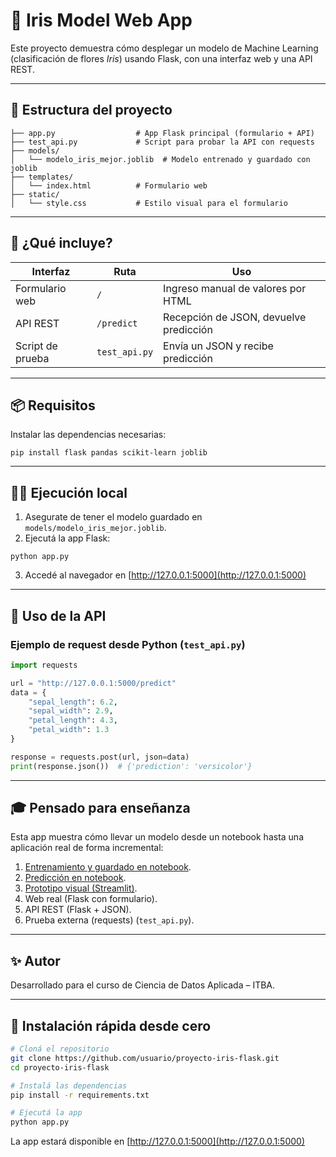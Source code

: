 
# 🧠 Iris Model Web App

Este proyecto demuestra cómo desplegar un modelo de Machine Learning (clasificación de flores *Iris*) usando Flask, con una interfaz web y una API REST.

---

## 🚀 Estructura del proyecto

```
├── app.py                  # App Flask principal (formulario + API)
├── test_api.py             # Script para probar la API con requests
├── models/
│   └── modelo_iris_mejor.joblib  # Modelo entrenado y guardado con joblib
├── templates/
│   └── index.html          # Formulario web
├── static/
│   └── style.css           # Estilo visual para el formulario
```

---

## 🧪 ¿Qué incluye?

| Interfaz         | Ruta           | Uso                                 |
|------------------|----------------|--------------------------------------|
| Formulario web   | `/`            | Ingreso manual de valores por HTML   |
| API REST         | `/predict`     | Recepción de JSON, devuelve predicción |
| Script de prueba | `test_api.py`  | Envía un JSON y recibe predicción    |

---

## 📦 Requisitos

Instalar las dependencias necesarias:

```
pip install flask pandas scikit-learn joblib
```

---

## 🧑‍💻 Ejecución local

1. Asegurate de tener el modelo guardado en `models/modelo_iris_mejor.joblib`.
2. Ejecutá la app Flask:

```
python app.py
```

3. Accedé al navegador en [http://127.0.0.1:5000](http://127.0.0.1:5000)

---

## 📡 Uso de la API

### Ejemplo de request desde Python (`test_api.py`)

```python
import requests

url = "http://127.0.0.1:5000/predict"
data = {
    "sepal_length": 6.2,
    "sepal_width": 2.9,
    "petal_length": 4.3,
    "petal_width": 1.3
}

response = requests.post(url, json=data)
print(response.json())  # {'prediction': 'versicolor'}
```

---

## 🎓 Pensado para enseñanza

Esta app muestra cómo llevar un modelo desde un notebook hasta una aplicación real de forma incremental:

1. [Entrenamiento y guardado en notebook](https://colab.research.google.com/drive/1obfnUN9vHLPNcC6U_JmYhvHBTwBN7Af5).
2. [Predicción en notebook](https://colab.research.google.com/drive/1bTmAV8yLe9W3GKpjs4FSvBW9X2uN0c36).
3. [Prototipo visual (Streamlit)](https://iris-svm.streamlit.app/).
4. Web real (Flask con formulario).
5. API REST (Flask + JSON).
6. Prueba externa (requests) (`test_api.py`).

---

## ✨ Autor

Desarrollado para el curso de Ciencia de Datos Aplicada – ITBA.


---

## 🔁 Instalación rápida desde cero

```bash
# Cloná el repositorio
git clone https://github.com/usuario/proyecto-iris-flask.git
cd proyecto-iris-flask

# Instalá las dependencias
pip install -r requirements.txt

# Ejecutá la app
python app.py
```

La app estará disponible en [http://127.0.0.1:5000](http://127.0.0.1:5000)
